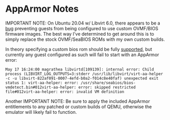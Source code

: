 # AppArmor Notes

IMPORTANT NOTE: On Ubuntu 20.04 w/ Libvirt 6.0, there appears to be a [bug](https://bugs.launchpad.net/apparmor/+bug/1825745) preventing guests from being configured to use custom OVMF/BIOS firmware images. 
The best way I've determined to get around this is to simply replace the stock OVMF/SeaBIOS ROMs with my own custom builds. 

In theory specifying a custom bios rom should be fully [supported](https://bugzilla.redhat.com/show_bug.cgi?id=811227), but currently any guest configured as such will fail to start with an AppArmor error:

```
May 17 16:24:00 magrathea libvirtd[109139]: internal error: Child process (LIBVIRT_LOG_OUTPUTS=3:stderr /usr/lib/libvirt/virt-aa-helper -c -u libvirt-822af091-0007-4efd-b0a2-f014c8e40faf) unexpected exit status 1: virt-aa-helper: error: /usr/share/seabios/bios-vmdetect.bin#012virt-aa-helper: error: skipped restricted file#012virt-aa-helper: error: invalid VM definition
```

Another IMPORTANT NOTE: Be sure to apply the included AppArmor entitlements to any patched or custom builds of QEMU, otherwise the emulator will likely fail to function. 
